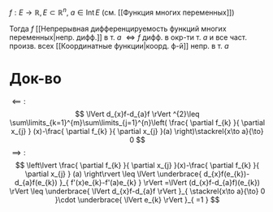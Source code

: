 $f:E\to \mathbb{R}, E\subset \mathbb{R}^{n},\ a \in \mathrm{Int}\,E$ (см. [[Функция многих переменных]])

Тогда $f$ [[Непрерывная дифференцируемость функций многих переменных|непр. дифф.]] в т. $a$ $\iff f$ дифф. в окр-ти т. $a$ и все част. произв. всех [[Координатные функции|коорд. ф-й]] непр. в т. $a$
# Док-во

$\impliedby:$
$$
\lVert d_{x}f-d_{a}f \rVert ^{2}\leq \sum\limits_{k=1}^{m}\sum\limits_{j=1}^{n}\left( \frac{ \partial f_{k} }{ \partial x_{j} } (x)-\frac{ \partial f_{k} }{ \partial x_{j} }(a)  \right)\stackrel{x\to a}{\to} 0
$$
$\implies:$
$$
\left\lvert  \frac{ \partial f_{k} }{ \partial x_{j} }(x)-\frac{ \partial f_{k} }{ \partial x_{j} } (a)  \right\rvert \leq \lVert \underbrace{ d_{x}f(e_{k})-d_{a}f(e_{k}) }_{ f'(x)e_{k}-f'(a)e_{k} } \rVert =\lVert (d_{x}f-d_{a}f)(e_{k}) \rVert \leq \underbrace{ \lVert d_{x}f-d_{a}f \rVert }_{ \stackrel{x\to a}{\to} 0 }\cdot \underbrace{ \lVert e_{k} \rVert }_{ =1 }  
$$